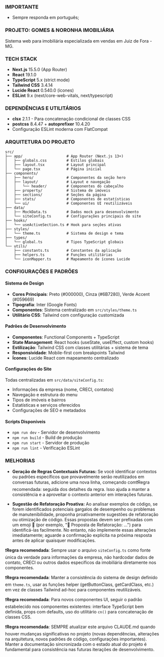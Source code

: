 ### IMPORTANTE

- Sempre responda em português;

### PROJETO: GOMES & NORONHA IMOBILIÁRIA

Sistema web para imobiliária especializada em vendas em Juiz de Fora - MG.

### TECH STACK

- **Next.js** 15.5.0 (App Router)
- **React** 19.1.0 
- **TypeScript** 5.x (strict mode)
- **Tailwind CSS** 3.4.14
- **Lucide React** 0.540.0 (ícones)
- **ESLint** 9.x (next/core-web-vitals, next/typescript)

### DEPENDÊNCIAS E UTILITÁRIOS

- **clsx** 2.1.1 - Para concatenação condicional de classes CSS
- **postcss** 8.4.47 + **autoprefixer** 10.4.20
- Configuração ESLint moderna com FlatCompat

### ARQUITETURA DO PROJETO

```
src/
├── app/                    # App Router (Next.js 13+)
│   ├── globals.css         # Estilos globais
│   ├── layout.tsx          # Layout principal
│   └── page.tsx            # Página inicial
├── components/
│   ├── hero/               # Componentes da seção hero
│   ├── layout/             # Layout e navegação
│   │   └── header/         # Componentes do cabeçalho
│   ├── property/           # Sistema de imóveis
│   ├── sections/           # Seções da página
│   ├── stats/              # Componentes de estatísticas  
│   └── ui/                 # Componentes UI reutilizáveis
├── data/
│   ├── MockData.ts         # Dados mock para desenvolvimento
│   └── siteConfig.ts       # Configurações principais do site
├── hooks/
│   └── useActiveSection.ts # Hook para seções ativas
├── styles/
│   └── theme.ts            # Sistema de design e tema
├── types/
│   └── global.ts           # Tipos TypeScript globais
└── utils/
    ├── constants.ts        # Constantes da aplicação
    ├── helpers.ts          # Funções utilitárias
    └── iconMapper.ts       # Mapeamento de ícones Lucide
```

### CONFIGURAÇÕES E PADRÕES

#### **Sistema de Design**
- **Cores Principais**: Preto (#000000), Cinza (#6B7280), Verde Accent (#059669)
- **Tipografia**: Inter (Google Fonts)  
- **Componentes**: Sistema centralizado em `src/styles/theme.ts`
- **Utilitário CSS**: Tailwind com configuração customizada

#### **Padrões de Desenvolvimento**
- **Componentes**: Functional Components + TypeScript
- **State Management**: React hooks (useState, useEffect, custom hooks)
- **Estilização**: Tailwind CSS com classes utilitárias + sistema de tema
- **Responsividade**: Mobile-first com breakpoints Tailwind
- **Ícones**: Lucide React com mapeamento centralizado

#### **Configurações do Site** 
Todas centralizadas em `src/data/siteConfig.ts`:
- Informações da empresa (nome, CRECI, contatos)
- Navegação e estrutura do menu
- Tipos de imóveis e bairros
- Estatísticas e serviços oferecidos
- Configurações de SEO e metadados

#### **Scripts Disponíveis**
- `npm run dev` - Servidor de desenvolvimento
- `npm run build` - Build de produção  
- `npm run start` - Servidor de produção
- `npm run lint` - Verificação ESLint

### MELHORIAS

- **Geração de Regras Contextuais Futuras:**
Se você identificar contextos ou padrões específicos que provavelmente serão reutilizados em conversas futuras, adicione uma nova linha, começando com❗Regra recomendada: seguida dos detalhes da regra. Isso ajuda a manter a consistência e a aproveitar o contexto anterior em interações futuras.

- **Sugestão de Refatoração Proativa:**
Ao analisar exemplos de código, se forem identificados potenciais gargalos de desempenho ou problemas de manutenibilidade, proponha proativamente sugestões de refatoração ou otimização de código. Essas propostas devem ser prefixadas com um emoji 🤔 (por exemplo, "🤔 Proposta de Refatoração: ...") para identificá-las facilmente. No entanto, não implemente essas alterações imediatamente; aguarde a confirmação explícita na próxima resposta antes de aplicar quaisquer modificações.

❗**Regra recomendada**: Sempre usar o arquivo `siteConfig.ts` como fonte única da verdade para informações da empresa, não hardcodar dados de contato, CRECI ou outros dados específicos da imobiliária diretamente nos componentes.

❗**Regra recomendada**: Manter a consistência do sistema de design definido em `theme.ts`, usar as funções helper (getButtonClass, getCardClass, etc.) em vez de classes Tailwind ad-hoc para componentes reutilizáveis.

❗**Regra recomendada**: Para novos componentes UI, seguir o padrão estabelecido nos componentes existentes: interface TypeScript bem definida, props com defaults, uso do utilitário `cn()` para concatenação de classes CSS.

❗**Regra recomendada**: SEMPRE atualizar este arquivo CLAUDE.md quando houver mudanças significativas no projeto (novas dependências, alterações na arquitetura, novos padrões de código, configurações importantes). Manter a documentação sincronizada com o estado atual do projeto é fundamental para consistência nas futuras iterações de desenvolvimento.